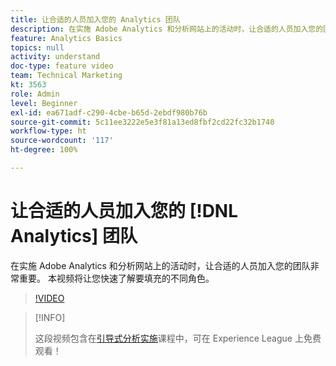 ```yaml
---
title: 让合适的人员加入您的 Analytics 团队
description: 在实施 Adobe Analytics 和分析网站上的活动时，让合适的人员加入您的团队非常重要。 本视频将让您快速了解要填充的不同角色。
feature: Analytics Basics
topics: null
activity: understand
doc-type: feature video
team: Technical Marketing
kt: 3563
role: Admin
level: Beginner
exl-id: ea671adf-c290-4cbe-b65d-2ebdf980b76b
source-git-commit: 5c11ee3222e5e3f81a13ed8fbf2cd22fc32b1740
workflow-type: ht
source-wordcount: '117'
ht-degree: 100%

---
```


# 让合适的人员加入您的 [!DNL Analytics] 团队

在实施 Adobe Analytics 和分析网站上的活动时，让合适的人员加入您的团队非常重要。 本视频将让您快速了解要填充的不同角色。

>[!VIDEO](https://video.tv.adobe.com/v/28756/?quality=12)

>[!INFO]
>
> 这段视频包含在[引导式分析实施](https://experienceleague.adobe.com/?recommended=Analytics-D-1-2019.1)课程中，可在 Experience League 上免费观看！